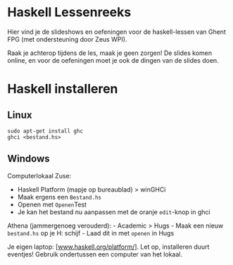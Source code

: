 Haskell Lessenreeks
===================

Hier vind je de slideshows en oefeningen voor de haskell-lessen van Ghent FPG (met ondersteuning door Zeus WPI).

Raak je achterop tijdens de les, maak je geen zorgen! De slides komen online, en voor de oefeningen moet je ook de dingen van de slides doen.

Haskell installeren
===================

Linux
-----

    sudo apt-get install ghc
    ghci <bestand.hs>

Windows
-------

Computerlokaal Zuse:
- Haskell Platform (mapje op bureaublad) > winGHCi
- Maak ergens een ````Bestand.hs````
- Openen met ````Openen````Test
- Je kan het bestand nu aanpassen met de oranje ````edit````-knop in ghci

Athena (jammergenoeg verouderd):
	- Academic > Hugs
	- Maak een nieuw ````bestand.hs```` op je H: schijf
	- Laad dit in met ````openen```` in Hugs


Je eigen laptop: [www.haskell.org/platform/]. Let op, installeren duurt eventjes!
Gebruik ondertussen een computer van het lokaal.
